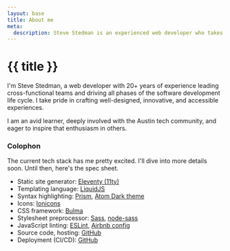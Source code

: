 ```yaml
---
layout: base
title: About me
meta:
  description: Steve Stedman is an experienced web developer who takes pride in leading innovative teams and inspiring passion for the craft.
---
```


<h1>{{ title }}</h1>

I'm Steve Stedman, a web developer with 20+ years of experience leading cross-functional teams and driving all phases of the software development life cycle. I take pride in crafting well-designed, innovative, and accessible experiences.

I am an avid learner, deeply involved with the Austin tech community, and eager to inspire that enthusiasm in others.

### Colophon

The current tech stack has me pretty excited. I'll dive into more details soon. Until then, here's the spec sheet.

* Static site generator: [Eleventy (11ty)](https://11ty.dev/)
* Templating language: [LiquidJS](https://liquidjs.com/)
* Syntax highlighting: [Prism](https://prismjs.com), [Atom Dark theme](https://github.com/PrismJS/prism-themes/blob/master/themes/prism-atom-dark.css)
* Icons: [Ionicons](https://ionicons.com/)
* CSS framework: [Bulma](https://bulma.io/)
* Stylesheet preprocessor: [Sass](https://sass-lang.com/), [node-sass](https://github.com/sass/node-sass)
* JavaScript linting: [ESLint](https://eslint.org), [Airbnb config](https://www.npmjs.com/package/eslint-config-airbnb-base)
* Source code, hosting: [GitHub](https://github.com/stedman/stedman.dev/)
* Deployment (CI/CD): [GitHub](https://github.com/stedman/stedman.dev/actions)
